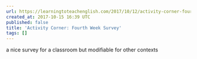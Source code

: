 ```yaml
---
url: https://learningtoteachenglish.com/2017/10/12/activity-corner-four-week-survey/
created_at: 2017-10-15 16:39 UTC
published: false
title: 'Activity Corner: Fourth Week Survey'
tags: []
---
```


a nice survey for a classroom but modifiable for other contexts

